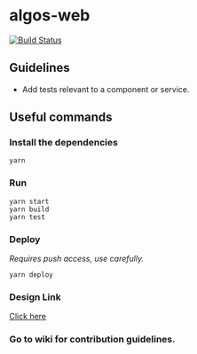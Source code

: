 # algos-web

[![Build Status](https://travis-ci.org/iiitv/algos-web.svg?branch=master)](https://travis-ci.org/iiitv/algos-web)

## Guidelines

- Add tests relevant to a component or service.

## Useful commands

### Install the dependencies

```
yarn
```

### Run

```
yarn start
yarn build
yarn test
```

### Deploy

_Requires push access, use carefully._

```
yarn deploy
```
### Design Link
[Click here](https://www.figma.com/file/A4vv1Di3lTGgrK0YoLDtEZ/Contribut-a-thon-Algos?node-id=0%3A1)

### Go to wiki for contribution guidelines.
